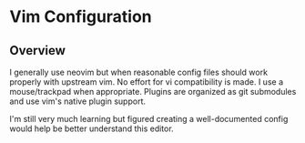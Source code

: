 # Vim Configuration

## Overview

I generally use neovim but when reasonable config files should work properly
with upstream vim.  No effort for vi compatibility is made.  I use a
mouse/trackpad when appropriate.  Plugins are organized as git submodules and
use vim's native plugin support.

I'm still very much learning but figured creating a well-documented config would
help be better understand this editor.
